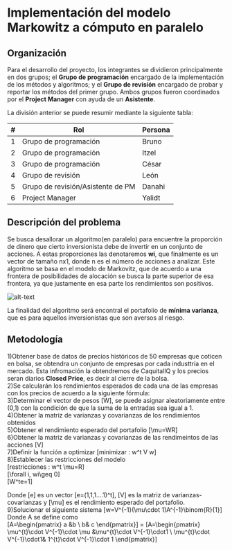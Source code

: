 # Implementación del modelo Markowitz a cómputo en paralelo



## Organización

Para el desarrollo del proyecto, los integrantes se dividieron principalmente en dos grupos; el **Grupo de programación** encargado de la implementación de los métodos y algoritmos; y el **Grupo de revisión** encargado de probar y reportar los métodos del primer grupo. Ambos grupos fueron coordinados por el **Project Manager** con ayuda de un **Asistente**.

La división anterior se puede resumir mediante la siguiente tabla:

| #    | Rol                                   | Persona      | 
| ---- | --------------------------------------| ------------ | 
| 1    | Grupo de programación                 | Bruno        | 
| 2    | Grupo de programación                 | Itzel        | 
| 3    | Grupo de programación                 | César        | 
| 4    | Grupo de revisión                     | León         |
| 5    | Grupo de revisión/Asistente de PM     | Danahi       | 
| 6    | Project Manager                       | Yalidt       | 

## Descripción del problema

Se busca desallorar un algoritmo(en paralelo) para encuentre la proporción de dinero que cierto inversionista debe de invertir en un conjunto de acciones. A estas proporciones las denotaremos **wi**, que finalmente es un vector de tamaño nx1, donde n es el número de acciones a analizar. Este algoritmo se basa en el modelo de Markovitz, que de acuerdo a una frontera de posibilidades de alocación se busca la parte superior de esa frontera, ya que justamente en esa parte los rendimientos son positivos.

![alt-text](https://github.com/czammar/MNO_finalproject/blob/master/images/frontera_eficiente.png)

La finalidad del algoritmo será encontral el portafolio de **mínima varianza**, que es para aquellos inversionistas que son aversos al riesgo. 

## Metodología
1)Obtener base de datos de precios históricos de 50 empresas que coticen en bolsa, se obtendra un conjunto de empresas por cada industtría en el mercado. Esta infromación la obtendremos de CaquitalIQ y los precios seran diarios **Closed Price**, es decir al cierre de la bolsa.<br />
2)Se calcularán los rendimientos esperados de cada una de las empresas con los precios de acuerdo a la siguiente fórmula:<br />
3)Determinar el vector de pesos \[W\], se puede asignar aleatoriamente entre (0,1) con la condición de que la suma de la entradas sea igual a 1.<br />
4)Obtener la matriz de varianzas y covarianzas de los rendimientos obtenidos<br />
5)Obtener el rendimiento esperado del portafolio \[\mu=WR\]<br />
6)Obtener la matriz de varianzas y covarianzas de las rendimeintos de las acciones \[V\]<br />
7)Definir la función a optimizar  \[minimizar : w^t V w\]<br />
8)Establecer las restricciones del modelo<br />
\[restricciones : w^t \mu=R\]<br />
                \[\forall i, wi\geq 0\]<br />
                \[W^te=1\]<br />

Donde \[e\] es un vector \[e=(1,1,1....1)^t\], \[V\] es la matriz de varianzas-covarianzas y \[\mu\]
es el rendimiento esperado del portafolio.<br />
9)Solucionar el siguiente sistema  \[w=V^{-1}(\mu\cdot 1)A^{-1}\binom{R}{1}\]<br />
Donde A se define como<br />
\[A=\begin{pmatrix} a &b \\ b& c \end{pmatrix}\] = \[A=\begin{pmatrix} \mu^{t}\cdot V^{-1}\cdot \mu &\mu^{t}\cdot V^{-1}\cdot1 \\ \mu^{t}\cdot V^{-1}\cdot1& 1^{t}\cdot V^{-1}\cdot 1 \end{pmatrix}\]

